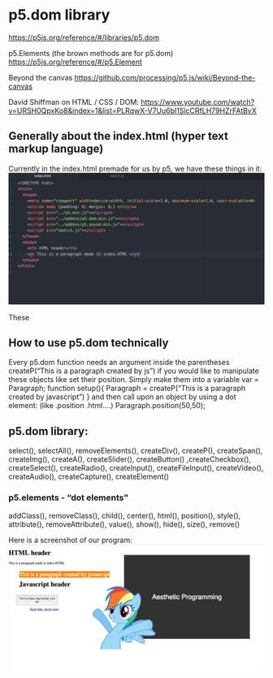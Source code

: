 # p5.dom library
https://p5js.org/reference/#/libraries/p5.dom

p5.Elements (the brown methods are for p5.dom)
https://p5js.org/reference/#/p5.Element

Beyond the canvas
https://github.com/processing/p5.js/wiki/Beyond-the-canvas

David Shiffman on HTML / CSS / DOM:
https://www.youtube.com/watch?v=URSH0QpxKo8&index=1&list=PLRqwX-V7Uu6bI1SlcCRfLH79HZrFAtBvX

## Generally about the index.html (hyper text markup language)
Currently in the index.html premade for us by p5, we have these things in it:
![alt text](Billede2.png "Atom.io")

These <script> refer to the p5 libraries, so that the javascript knows which language we’re writing in.
HTML has the source codes for the page - so it’s everything going on behind your javascript, kinda like “behind the scenes”. in the <head> you put into files that you want the source code to reference to, for example javascript files and libraries. In the <body> you put in the markups like headings, paragraphs or images.These things are called elements. 
![alt text](Billede3.png "HTML")


And what .dom does is to define these elements as OBJECTS in order to manipulate with them.
# p5.dom: Document Object Model
p5.dom gives you the ability to manipulate the objects inside the html with the use of javascript. It makes a “link” between the javascript the html. So .dom gives you more freedom in creating web pages, and  is great way to create interactivities for a web page.
For example: 
Instead of using html (which is very static), I want the javascript code to make the header. By doing this, I can manipulate the header as much as I want. Like changing the position, size, color… 
How to install p5.dom library
This function requires you include the p5.dom library in your HTML. Add the following into the head of your index.html file:
<script language="javascript" type="text/javascript" src="path/to/p5.dom.js"></script>
## How to use p5.dom technically 
Every p5.dom function needs an argument inside the parentheses 
createP(“This is a paragraph created by js”)
if you would like to manipulate these objects like set their position. Simply make them into a variable
var = Paragraph;
function setup(){
  Paragraph = createP(“This is a paragraph created by javascript”)
}
and then call upon an object by using a dot element: (like .position .html….)
Paragraph.position(50,50);

## p5.dom library:
select(), selectAll(), removeElements(), createDiv(), createP(), createSpan(), createImg(), createA(), createSlider(), createButton() ,createCheckbox(), createSelect(), createRadio(), createInput(), createFileInput(), createVideo(), createAudio(), createCapture(), createElement()

### p5.elements - “dot elements”
addClass(), removeClass(), child(), center(), html(), position(), style(), attribute(), removeAttribute(), value(), show(), hide(), size(), remove()


Here is a screenshot of our program:
![alt text](Billede1.png "p5.Dom")
